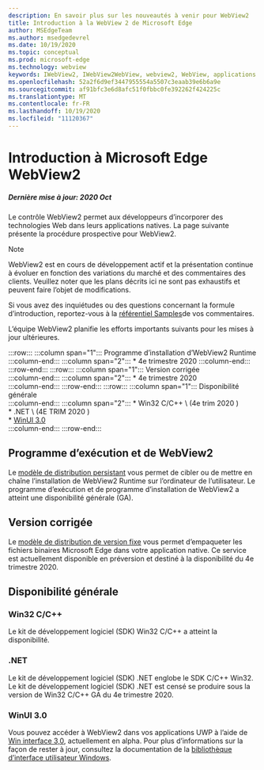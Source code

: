 ```yaml
---
description: En savoir plus sur les nouveautés à venir pour WebView2
title: Introduction à la WebView 2 de Microsoft Edge
author: MSEdgeTeam
ms.author: msedgedevrel
ms.date: 10/19/2020
ms.topic: conceptual
ms.prod: microsoft-edge
ms.technology: webview
keywords: IWebView2, IWebView2WebView, webview2, WebView, applications Win32, Win32, Edge, ICoreWebView2, ICoreWebView2Host, contrôle de navigateur, html Edge
ms.openlocfilehash: 52a2f6d9ef3447955554a5507c3eaab39e6b6a9e
ms.sourcegitcommit: af91bfc3e6d8afc51f0fbbc0fe392262f424225c
ms.translationtype: MT
ms.contentlocale: fr-FR
ms.lasthandoff: 10/19/2020
ms.locfileid: "11120367"
---
```

# Introduction à Microsoft Edge WebView2  

##### Dernière mise à jour: 2020 Oct  

Le contrôle WebView2 permet aux développeurs d’incorporer des technologies Web dans leurs applications natives.  La page suivante présente la procédure prospective pour WebView2.  

> [!NOTE]
> WebView2 est en cours de développement actif et la présentation continue à évoluer en fonction des variations du marché et des commentaires des clients. Veuillez noter que les plans décrits ici ne sont pas exhaustifs et peuvent faire l’objet de modifications.  

Si vous avez des inquiétudes ou des questions concernant la formule d’introduction, reportez-vous à la [référentiel Samples][GithubMicrosoftedgeWebviewfeedbackMain]de vos commentaires.  

L’équipe WebView2 planifie les efforts importants suivants pour les mises à jour ultérieures.  

:::row:::
   :::column span="1":::
      Programme d’installation d’WebView2 Runtime  
   :::column-end:::
   :::column span="2":::
      *   4e trimestre 2020
   :::column-end:::
:::row-end:::
:::row:::
   :::column span="1":::
      Version corrigée  
   :::column-end:::
   :::column span="2":::
      *   4e trimestre 2020  
   :::column-end:::
:::row-end:::
:::row:::
   :::column span="1":::
      Disponibilité générale  
   :::column-end:::
   :::column span="2":::
      *   Win32 C/C++ \ (4e trim 2020 \)  
      *   .NET \ (4E TRIM 2020 \)  
      *   [WinUI 3.0][GithubMicrosoftUiXamlRoadmap]  
   :::column-end:::
:::row-end:::  

## Programme d’exécution et de WebView2  

Le [modèle de distribution persistant][ConceptDistributionEvergreenModel] vous permet de cibler ou de mettre en chaîne l’installation de WebView2 Runtime sur l’ordinateur de l’utilisateur.  Le programme d’exécution et de programme d’installation de WebView2 a atteint une disponibilité générale (GA).  

## Version corrigée  

Le [modèle de distribution de version fixe][ConceptsDistributionFixedVersionModel] vous permet d’empaqueter les fichiers binaires Microsoft Edge dans votre application native.  Ce service est actuellement disponible en préversion et destiné à la disponibilité du 4e trimestre 2020.  

## Disponibilité générale  

### Win32 C/C++  

Le kit de développement logiciel (SDK) Win32 C/C++ a atteint la disponibilité.  

### .NET  

Le kit de développement logiciel (SDK) .NET englobe le SDK C/C++ Win32.  Le kit de développement logiciel (SDK) .NET est censé se produire sous la version de Win32 C/C++ GA du 4e trimestre 2020.  

### WinUI 3.0  

Vous pouvez accéder à WebView2 dans vos applications UWP à l’aide de [Win interface 3,0][UwpToolkitsWinui3Index], actuellement en alpha.  Pour plus d’informations sur la façon de rester à jour, consultez la documentation de la [bibliothèque d’interface utilisateur Windows][GithubMicrosoftUiXamlRoadmap].  

<!-- links -->  

[ConceptDistributionEvergreenModel]: ./concepts/distribution.md#evergreen-distribution-mode "Modèle de distribution persistant: distribution d’applications à l’aide de WebView2 | Documents Microsoft"  
[ConceptsDistributionFixedVersionModel]: ./concepts/distribution.md#fixed-version-distribution-mode "Modèle de distribution de version fixe: distribution d’applications à l’aide de WebView2 | Documents Microsoft"  

[UwpToolkitsWinui3Index]: /uwp/toolkits/winui3/index "Version d’évaluation de la bibliothèque d’interface utilisateur 3,0 Preview 1 (2020) | Documents Microsoft"  

[GithubMicrosoftedgeWebviewfeedbackMain]: https://github.com/MicrosoftEdge/WebViewFeedback "Commentaires sur le WebView-MicrosoftEdge/WebViewFeedback | GitHub"  

[GithubMicrosoftUiXamlRoadmap]: https://github.com/microsoft/microsoft-ui-xaml/blob/master/docs/roadmap.md "Plan de la bibliothèque d’interface utilisateur Windows-Microsoft/Microsoft-UI-XAML | GitHub"  
